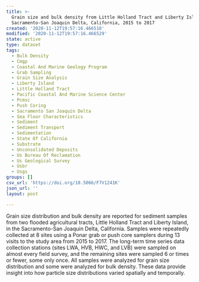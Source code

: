 ```yaml
---
title: >-
  Grain size and bulk density from Little Holland Tract and Liberty Island,
  Sacramento-San Joaquin Delta, California, 2015 to 2017
created: '2020-11-12T19:57:16.466518'
modified: '2020-11-12T19:57:16.466529'
state: active
type: dataset
tags:
  - Bulk Density
  - Cmgp
  - Coastal And Marine Geology Program
  - Grab Sampling
  - Grain Size Analysis
  - Liberty Island
  - Little Holland Tract
  - Pacific Coastal And Marine Science Center
  - Pcmsc
  - Push Coring
  - Sacramento San Joaquin Delta
  - Sea Floor Characteristics
  - Sediment
  - Sediment Transport
  - Sedimentation
  - State Of California
  - Substrate
  - Unconsolidated Deposits
  - Us Bureau Of Reclamation
  - Us Geological Survey
  - Usbr
  - Usgs
groups: []
csv_url: 'https://doi.org/10.5066/F7V1241K'
json_url: ''
layout: post

---
```

Grain size distribution and bulk density are reported for sediment samples from two flooded agricultural tracts, Little Holland Tract and Liberty Island, in the Sacramento-San Joaquin Delta, California. Samples were repeatedly collected at 8 sites using a Ponar grab or push core samplers during 13 visits to the study area from 2015 to 2017. The long-term time series data collection stations (sites LWA, HVB, HWC, and LVB) were sampled on almost every field survey, and the remaining sites were sampled 6 or times or fewer, some only once. All samples were analyzed for grain size distribution and some were analyzed for bulk density. These data provide insight into how particle size distributions varied spatially and temporally.
